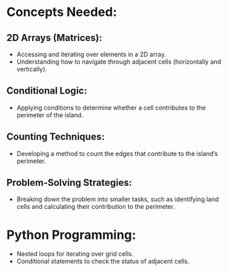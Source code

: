 # Concepts Needed:
## 2D Arrays (Matrices):

* Accessing and iterating over elements in a 2D array.
* Understanding how to navigate through adjacent cells (horizontally and vertically).

## Conditional Logic:

* Applying conditions to determine whether a cell contributes to the perimeter of the island.

## Counting Techniques:

* Developing a method to count the edges that contribute to the island’s perimeter.

## Problem-Solving Strategies:

* Breaking down the problem into smaller tasks, such as identifying land cells and calculating their contribution to the perimeter.

# Python Programming:

* Nested loops for iterating over grid cells.
* Conditional statements to check the status of adjacent cells.
